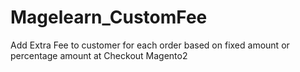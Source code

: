 # Magelearn_CustomFee
Add Extra Fee to customer for each order based on fixed amount or percentage amount at Checkout Magento2
